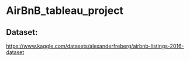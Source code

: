 # AirBnB_tableau_project
## Dataset: 

https://www.kaggle.com/datasets/alexanderfreberg/airbnb-listings-2016-dataset
